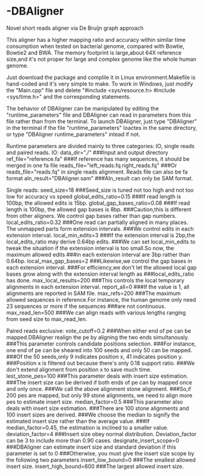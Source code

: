 -DBAligner
==========

Novel short reads aligner via De Bruijn graph approach

This aligner has a higher mapping ratio and accuracy within similar time consumption when tested on bacterial genome, compared with Bowtie, Bowtie2 and BWA.
The memory footprint is large,about 64X reference size,and it's not proper for large and complex genome like the whole human genome.

Just download the package and complile it in Linux environment.Makefile is hand-coded and it's very simple to make. 
To work in Windows, just modify the "Main.cpp" file and delete "#include <sys/resource.h> #include <sys/time.h>" and the corresponding statements.

The behavior of DBAligner can be manipulated by editing the "runtime_parameters" file and DBAligner can read in parameters from this file rather than from the terminal.
To launch DBAligner, just type "DBAligner" in the terminal if the file "runtime_parameters" loactes in the same directory, or type "DBAligner runtime_parameters" intead if not.

Runtime parameters are divided mainly to three categories: IO, single reads and paired reads.
IO: 
data_dir="./"
###Input and output directory
ref_file="reference.fa"
###If reference has many sequences, it should be merged in one fa file
reads_file="left_reads.fq right_reads.fq" 
###Or reads_file="reads.fq" in single reads alignment. Reads file can also be fa format
aln_result="DBAligner.sam"
###Aln_result can only be SAM format.

Single reads:
seed_size=18
###Seed_size is tuned not too high and not too low for accuracy vs speed
global_edits_ratio=0.15
###If read length is 100bp, the allowed edits is 15bp.
global_gap_bases_ratio=0.08
###If read length is 100bp, the allowed gap bases is 8bp. 
###Caution,this is different from other aligners. We control gap bases rather than gap numbers.
local_edits_ratio=0.32
###One read can partially aligned in many places. The unmapped parts form extension intervals.
###We control edits in each extension interval.
local_min_edits=3
###If the extension interval is 2bp,the local_edits_ratio may derive 0.64bp edits.
###We can set local_min_edits to tweak the situation if the extension interval is too small.So now, the maximum allowed edits ###in each extension interval are 3bp rather than 0.64bp. 
local_max_gap_bases=2
###Likewise,we control the gap bases in each extension interval.
###For efficiency,we don't let the allowed local gap bases grow along with the extension interval length as ###local_edits_ratio has done.
max_local_results=200
###This controls the local temporary alignments in each extension interval.
report_all=0
###If the value is 1, all alignments are reported in SAM file.
max_refs=200
###The maximum allowed sequences in reference.For instance, the human genome only need 23 sequences or more if the sequences ###are not continuous.
max_read_len=500
###We can align reads with various lengths ranging from seed size to max_read_len.

Paired reads exclusive:
vote_cutoff=0.2
###When either end of pe can be mapped.DBAligner realign the pe by aligning the two ends simultanously.
###This parameter controls candidate positions selection. 
###For instance, one end of pe can be sheared into 100 seeds and only 50 can be mapped.
###Of the 50 seeds,only 9 indicates position x, 41 indicates position y.
###Position x is filtered out because there's only 0.18 support ratio.
###We don't extend alignment from position x to save much time.
lest_stone_pes=100
###This parameter deals with insert size estimation.
###The insert size can be derived if both ends of pe can by mapped once and only once.
###We call the above alignment stone alignment.
###So,if 200 pes are mapped, but only 99 stone alignments, we need to align more pes to estimate insert size.
median_factor=0.5
###This parameter also deals with insert size estimation.
###There are 100 stone alignments and 100 insert sizes are derived.
###We choose the median to signify the estimated insert size rather than the average value.
###If median_factor=0.45, the estimation is inclined to a smaller value.
deviation_factor=4
###Insert size obey normal distribution. Deviation_factor can be 3 to include more than 0.90 cases.
designate_insert_scope=0
###DBAligner can estimate insert size and standard deviation if this parameter is set to 0
###Otherwise, you must give the insert size scope by the following two parameters
insert_low_bound=0
###The smallest allowed insert size.
insert_high_bound=600
###The largest allowed insert size.





